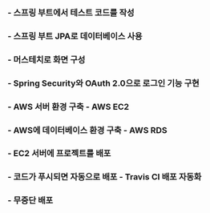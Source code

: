 

### - 스프링 부트에서 테스트 코드를 작성

### - 스프링 부트 JPA로 데이터베이스 사용

### - 머스테치로 화면 구성

### - Spring Security와 OAuth 2.0으로 로그인 기능 구현

### - AWS 서버 환경 구축 - AWS EC2

### - AWS에 데이터베이스 환경 구축 - AWS RDS

### - EC2 서버에 프로젝트를 배포

### - 코드가 푸시되면 자동으로 배포 - Travis CI 배포 자동화

### - 무중단 배포
